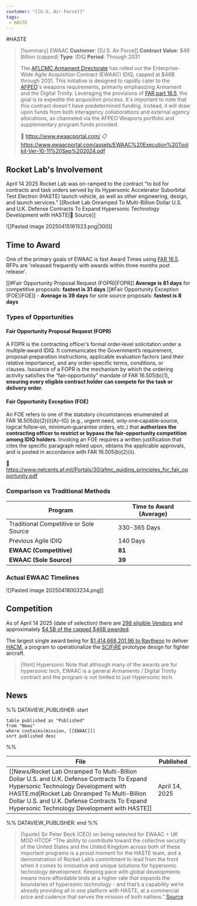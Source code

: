 ```yaml
---
customer: "[[U.S. Air Force]]"
tags: 
 - HASTE
---
```

#HASTE

>[!summary] EWAAC
>**Customer**: [[U.S. Air Force]]
**Contract Value**: $46 Billion (capped)
**Type**: IDIQ
**Period**: Through 2031
>
>The [AFLCMC Armament Directorate](https://www.aflcmc.af.mil/WELCOME/Organizations/Armament-Directorate/) has rolled out the Enterprise-Wide Agile Acquisition Contract (EWAAC) IDIQ, capped at $46B through 2031. This initiative is designed to rapidly cater to the [AFPEO](https://ww3.safaq.hq.af.mil/About-Us/Fact-Sheets/Display/Article/430542/about-peocm/)'s weapons requirements, primarily emphasizing Armament and the Digital Trinity. Leveraging the provisions of [FAR part 16.5](https://www.acquisition.gov/far/part-16#FAR_Subpart_16_5), the goal is to expedite the acquisition process. It's important to note that this contract doesn't have predetermined funding. Instead, it will draw upon funds from both interagency collaborations and external agency allocations, as channeled via the AFPEO Weapons portfolio and supplementary program funds provided.
>
>🔗 https://www.ewaacportal.com/
>📋 https://www.ewaacportal.com/assets/EWAAC%20Execution%20Toolkit-Ver-10-11%20Sep%202024.pdf

## Rocket Lab's Involvement

April 14 2025 Rocket Lab was on-ramped to the contract "to bid for contracts and task orders served by its Hypersonic Accelerator Suborbital Test Electron (HASTE) launch vehicle, as well as other engineering, design, and launch services."
[[Rocket Lab Onramped To Multi-Billion Dollar U.S. and U.K. Defense Contracts To Expand Hypersonic Technology Development with HASTE|🔗 Source]]


![[Pasted image 20250415161523.png|300]]

## Time to Award

One of the primary goals of EWAAC is fast Award Times using [FAR 16.5](https://www.acquisition.gov/far/part-16#FAR_Subpart_16_5).  RFPs are 'released frequently with awards within three months post release'.

[[#Fair Opportunity Proposal Request (FOPR)|FOPR]] **Average is 81 days** for competitive proposals: **fastest is 31 days**
[[#Fair Opportunity Exception (FOE)|FOE]] -  **Average is 39 days** for sole source proposals: **fastest is 8 days**
### Types of Opportunities

#### Fair Opportunity Proposal Request (FOPR)
A FOPR is the contracting officer’s formal order‑level solicitation under a multiple‑award IDIQ. It communicates the Government’s requirement, proposal‑preparation instructions, applicable evaluation factors (and their relative importance), and any order‑specific terms, conditions, or clauses. Issuance of a FOPR is the mechanism by which the ordering activity satisfies the “fair‑opportunity” mandate of FAR 16.505(b)(1), **ensuring every eligible contract holder can compete for the task or delivery order.**

#### Fair Opportunity Exception (FOE)
An FOE refers to one of the statutory circumstances enumerated at FAR 16.505(b)(2)(i)(A)–(G) (e.g., urgent need, only‑one‑capable‑source, logical follow‑on, minimum‑guarantee orders, etc.) that **authorizes the contracting officer to restrict or bypass the fair‑opportunity competition among IDIQ holders**. Invoking an FOE requires a written justification that cites the specific paragraph relied upon, obtains the applicable approvals, and is posted in accordance with FAR 16.505(b)(2)(ii).

🔗 https://www.netcents.af.mil/Portals/30/afmc_guiding_principles_for_fair_opportunity.pdf

### Comparison vs Traditional Methods

| Program                                | Time to Award (Average) |
| -------------------------------------- | ----------------------- |
| Traditional Competitive or Sole Source | 330-365 Days            |
| Previous Agile IDIQ                    | 140 Days                |
| **EWAAC (Competitive)**                | **81**                  |
| **EWAAC (Sole Source)**                | **39**                  |

### Actual EWAAC Timelines

![[Pasted image 20250418003234.png]]
## Competition

As of April 14 2025 (date of selection) there are [298 eligible Vendors](https://www.ewaacportal.com/awardees) and approximately [$4.5B of the capped $46B awarded](https://www.ewaacportal.com/awards).  

The largest single award being for [$1,414,668,201.96 to Raytheon](https://www.highergov.com/contract/FA865621DA004-FA865622FA071/)  to deliver [HACM](https://en.wikipedia.org/wiki/Hypersonic_Attack_Cruise_Missile), a program to operationalize the [SCIFiRE](https://en.wikipedia.org/wiki/SCIFiRE) prototype design for fighter aircraft.

>[!hint] Hypersonic
>Note that although many of the awards are for hypersonic tech, EWAAC is a general Armaments / Digital Trinity contract and the program is not limited to just Hypersonic tech. 

## News
%% DATAVIEW_PUBLISHER: start
```
table published as "Published"
from "News"
where contains(mission, [[EWAAC]])
sort published desc

```
%%

| File                                                                                                                                                                                                                                                                               | Published      |
| ---------------------------------------------------------------------------------------------------------------------------------------------------------------------------------------------------------------------------------------------------------------------------------- | -------------- |
| [[News/Rocket Lab Onramped To Multi-Billion Dollar U.S. and U.K. Defense Contracts To Expand Hypersonic Technology Development with HASTE.md\|Rocket Lab Onramped To Multi-Billion Dollar U.S. and U.K. Defense Contracts To Expand Hypersonic Technology Development with HASTE]] | April 14, 2025 |

%% DATAVIEW_PUBLISHER: end %%


>[!quote] Sir Peter Beck (CEO) on being selected for EWAAC + UK MOD HTCDF
>“The ability to contribute toward the collective security of the United States and the United Kingdom across both of these important programs is a proud moment for the HASTE team, and a demonstration of Rocket Lab’s commitment to lead from the front when it comes to innovative and unique solutions for hypersonic technology development. Keeping pace with global developments means more affordable tests at a higher rate that expands the boundaries of hypersonic technology - and that’s a capability we’re already providing all in one platform with HASTE, at a commercial price and cadence that serves the mission of both nations.” [Source](https://www.rocketlabusa.com/updates/rocket-lab-onramped-to-multi-billion-dollar-u-s-and-u-k-defense-contracts-to-expand-hypersonic-technology-development-with-haste/)


